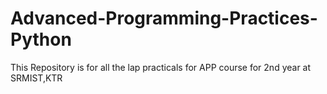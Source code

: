 # Advanced-Programming-Practices-Python

This Repository is for all the lap practicals for APP course for 2nd year at SRMIST,KTR
